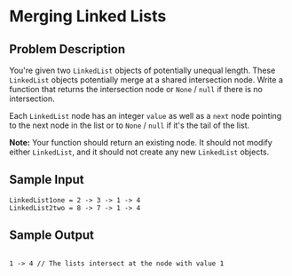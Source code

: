 # Merging Linked Lists

## Problem Description
You're given two `LinkedList` objects of potentially unequal length. These `LinkedList` objects potentially merge at a shared intersection node. Write a function that returns the intersection node or `None` / `null` if there is no intersection.

Each `LinkedList` node has an integer `value` as well as a `next` node pointing to the next node in the list or to `None` / `null` if it's the tail of the list.

**Note:** Your function should return an existing node. It should not modify either `LinkedList`, and it should not create any new `LinkedList` objects.

## Sample Input

```
LinkedList1one = 2 -> 3 -> 1 -> 4
LinkedList2two = 8 -> 7 -> 1 -> 4
```

## Sample Output
```

1 -> 4 // The lists intersect at the node with value 1

